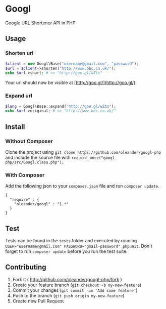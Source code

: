 # Googl

Google URL Shortener API in PHP

## Usage

### Shorten url

``` php
$client = new Googl\Base("username@gmail.com", "password");
$url = $client->shorten("http://www.bbc.co.uk/");
echo $url->short; # => "http://goo.gl/wZts"
```

Your url should now be visible at [http://goo.gl/](http://goo.gl/).

### Expand url

``` php
$long = Googl\Base::expand("http://goo.gl/wZts");
echo $url->original; # => "http://www.bbc.co.uk/"
```

## Install

### Without Composer

Clone the project using `git clone https://github.com/oleander/googl-php` 
and include the source file with `require_once("googl-php/src/Googl.class.php");`

### With Composer

Add the following json to your `composer.json` file and run `composer update`.

    {
      "require" : {
        "oleander/googl" : "1.*"
      }
    }

## Test

Tests can be found in the `tests` folder and executed by running
`USER="username@gmail.com" PASSWORD="gmail-password" phpunit`. Don't
forget to run `composer update` before you run the test suite.

## Contributing

1. Fork it ( http://github.com/oleander/googl-php/fork )
2. Create your feature branch (`git checkout -b my-new-feature`)
3. Commit your changes (`git commit -am 'Add some feature'`)
4. Push to the branch (`git push origin my-new-feature`)
5. Create new Pull Request